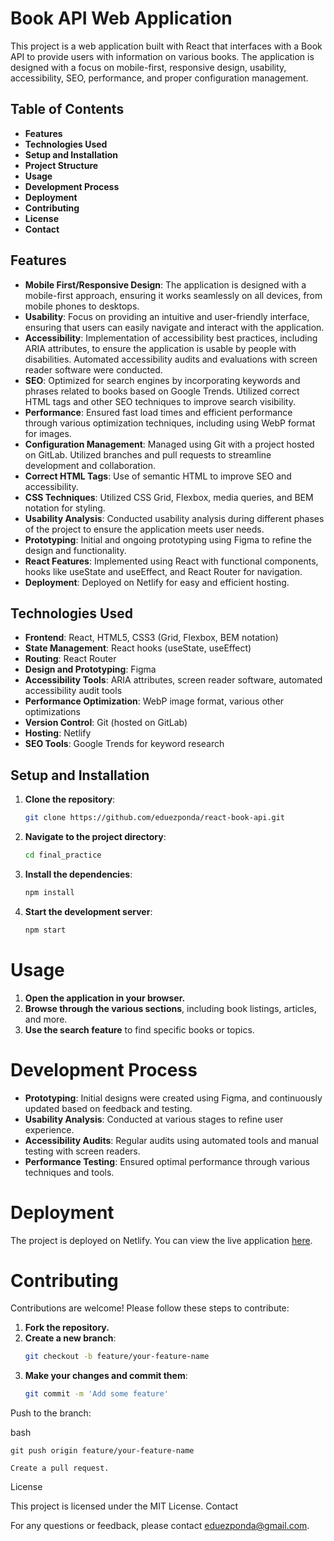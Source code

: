 # Book API Web Application

This project is a web application built with React that interfaces with a Book API to provide users with information on various books. The application is designed with a focus on mobile-first, responsive design, usability, accessibility, SEO, performance, and proper configuration management.

## Table of Contents
- **Features**
- **Technologies Used**
- **Setup and Installation**
- **Project Structure**
- **Usage**
- **Development Process**
- **Deployment**
- **Contributing**
- **License**
- **Contact**

## Features
- **Mobile First/Responsive Design**: The application is designed with a mobile-first approach, ensuring it works seamlessly on all devices, from mobile phones to desktops.
- **Usability**: Focus on providing an intuitive and user-friendly interface, ensuring that users can easily navigate and interact with the application.
- **Accessibility**: Implementation of accessibility best practices, including ARIA attributes, to ensure the application is usable by people with disabilities. Automated accessibility audits and evaluations with screen reader software were conducted.
- **SEO**: Optimized for search engines by incorporating keywords and phrases related to books based on Google Trends. Utilized correct HTML tags and other SEO techniques to improve search visibility.
- **Performance**: Ensured fast load times and efficient performance through various optimization techniques, including using WebP format for images.
- **Configuration Management**: Managed using Git with a project hosted on GitLab. Utilized branches and pull requests to streamline development and collaboration.
- **Correct HTML Tags**: Use of semantic HTML to improve SEO and accessibility.
- **CSS Techniques**: Utilized CSS Grid, Flexbox, media queries, and BEM notation for styling.
- **Usability Analysis**: Conducted usability analysis during different phases of the project to ensure the application meets user needs.
- **Prototyping**: Initial and ongoing prototyping using Figma to refine the design and functionality.
- **React Features**: Implemented using React with functional components, hooks like useState and useEffect, and React Router for navigation.
- **Deployment**: Deployed on Netlify for easy and efficient hosting.

## Technologies Used
- **Frontend**: React, HTML5, CSS3 (Grid, Flexbox, BEM notation)
- **State Management**: React hooks (useState, useEffect)
- **Routing**: React Router
- **Design and Prototyping**: Figma
- **Accessibility Tools**: ARIA attributes, screen reader software, automated accessibility audit tools
- **Performance Optimization**: WebP image format, various other optimizations
- **Version Control**: Git (hosted on GitLab)
- **Hosting**: Netlify
- **SEO Tools**: Google Trends for keyword research

## Setup and Installation
1. **Clone the repository**:
    ```bash
    git clone https://github.com/eduezponda/react-book-api.git
    ```
2. **Navigate to the project directory**:
    ```bash
    cd final_practice
    ```
3. **Install the dependencies**:
    ```bash
    npm install
    ```
4. **Start the development server**:
    ```bash
    npm start
    ```
# Usage
1. **Open the application in your browser.**
2. **Browse through the various sections**, including book listings, articles, and more.
3. **Use the search feature** to find specific books or topics.

# Development Process
- **Prototyping**: Initial designs were created using Figma, and continuously updated based on feedback and testing.
- **Usability Analysis**: Conducted at various stages to refine user experience.
- **Accessibility Audits**: Regular audits using automated tools and manual testing with screen readers.
- **Performance Testing**: Ensured optimal performance through various techniques and tools.

# Deployment
The project is deployed on Netlify. You can view the live application [here](https://bookrealm2024.netlify.app/).

# Contributing
Contributions are welcome! Please follow these steps to contribute:
1. **Fork the repository.**
2. **Create a new branch**:
    ```bash
    git checkout -b feature/your-feature-name
    ```
3. **Make your changes and commit them**:
    ```bash
    git commit -m 'Add some feature'
    ```

Push to the branch:

bash

    git push origin feature/your-feature-name

    Create a pull request.

License

This project is licensed under the MIT License.
Contact

For any questions or feedback, please contact eduezponda@gmail.com.

